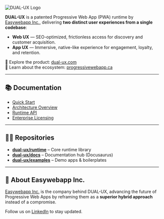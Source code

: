 ![DUAL-UX Logo](https://dualux.progressivewebapp.ca/assets/icons/github-dualux-hero.png)

**DUAL-UX** is a patented Progressive Web App (PWA) runtime by [Easywebapp Inc.](https://easywebapp.ca), delivering **two distinct user experiences from a single codebase**:

- **Web UX** — SEO-optimized, frictionless access for discovery and customer acquisition.  
- **App UX** — Immersive, native-like experience for engagement, loyalty, and retention.  

🔗 Explore the product: [dual-ux.com](https://dual-ux.com)  
🔗 Learn about the ecosystem: [progressivewebapp.ca](https://progressivewebapp.ca)  

---

## 📚 Documentation
- [Quick Start](https://docs.dualux.progressivewebapp.ca/docs/01-getting-started/quick-start)  
- [Architecture Overview](https://docs.dualux.progressivewebapp.ca/docs/02-architecture/overview)  
- [Runtime API](https://docs.dualux.progressivewebapp.ca/docs/03-runtime-api/configuration)  
- [Enterprise Licensing](https://docs.dualux.progressivewebapp.ca/docs/04-enterprise/dual-licensing)  

---

## 🧑‍💻 Repositories
- [**dual-ux/runtime**](https://github.com/dual-ux/runtime) – Core runtime library  
- [**dual-ux/docs**](https://github.com/dual-ux/docs) – Documentation hub (Docusaurus)  
- [**dual-ux/examples**](https://github.com/dual-ux/examples) – Demo apps & boilerplates  

---

## 🏢 About Easywebapp Inc.
[Easywebapp Inc.](https://easywebapp.ca) is the company behind DUAL-UX, advancing the future of Progressive Web Apps by reframing them as a **superior hybrid approach** instead of a compromise.  

Follow us on [LinkedIn](https://www.linkedin.com/company/easywebapp/) to stay updated.
